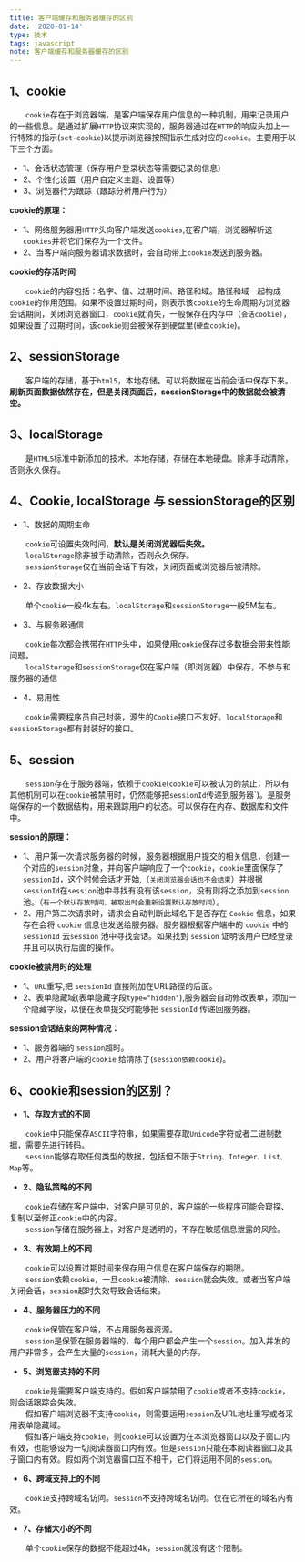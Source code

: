 ```yaml
---
title: 客户端缓存和服务器缓存的区别
date: '2020-01-14'
type: 技术
tags: javascript
note: 客户端缓存和服务器缓存的区别
---
```

## 1、cookie
&#8195;&#8195;`cookie`存在于浏览器端，是客户端保存用户信息的一种机制，用来记录用户的一些信息。是通过扩展`HTTP`协议来实现的，服务器通过在`HTTP`的响应头加上一行特殊的指示(`set-cookie`)以提示浏览器按照指示生成对应的`cookie`。主要用于以下三个方面。
+ 1、会话状态管理（保存用户登录状态等需要记录的信息）
+ 2、个性化设置（用户自定义主题、设置等）
+ 3、浏览器行为跟踪（跟踪分析用户行为）

**cookie的原理：**
+ 1、网络服务器用`HTTP`头向客户端发送`cookies`,在客户端，浏览器解析这`cookies`并将它们保存为一个文件。
+ 2、当客户端向服务器请求数据时，会自动带上`cookie`发送到服务器。

**cookie的存活时间**

&#8195;&#8195;`cookie`的内容包括：名字、值、过期时间、路径和域。路径和域一起构成`cookie`的作用范围。如果不设置过期时间，则表示该`cookie`的生命周期为浏览器会话期间，关闭浏览器窗口，`cookie`就消失，一般保存在内存中（`会话cookie`），如果设置了过期时间，该`cookie`则会被保存到硬盘里(`硬盘cookie`)。

## 2、sessionStorage
&#8195;&#8195;客户端的存储，基于`html5`，本地存储。可以将数据在当前会话中保存下来。**刷新页面数据依然存在，但是关闭页面后，sessionStorage中的数据就会被清空。**

## 3、localStorage
&#8195;&#8195;是`HTML5`标准中新添加的技术。本地存储，存储在本地硬盘。除非手动清除，否则永久保存。

## 4、Cookie, localStorage 与 sessionStorage的区别

+ 1、数据的周期生命

&#8195;&#8195;`cookie`可设置失效时间，**默认是关闭浏览器后失效。**<br>
&#8195;&#8195;`localStorage`除非被手动清除，否则永久保存。<br>
&#8195;&#8195;`sessionStorage`仅在当前会话下有效，关闭页面或浏览器后被清除。<br>
+ 2、存放数据大小

&#8195;&#8195;单个`cookie`一般4k左右。`localStorage`和`sessionStorage`一般5M左右。
+ 3、与服务器通信

&#8195;&#8195;`cookie`每次都会携带在`HTTP`头中，如果使用`cookie`保存过多数据会带来性能问题。<br>
&#8195;&#8195;`localStorage`和`sessionStorage`仅在客户端（即浏览器）中保存，不参与和服务器的通信
+ 4、易用性

&#8195;&#8195;`cookie`需要程序员自己封装，源生的`Cookie`接口不友好。`localStorage`和`sessionStorage`都有封装好的接口。

## 5、session
&#8195;&#8195;`session`存在于服务器端，依赖于`cookie`(`cookie`可以被认为的禁止，所以有其他机制可以在`cookie`被禁用时，仍然能够把`sessionId`传递到服务器`)。是服务端保存的一个数据结构，用来跟踪用户的状态。可以保存在内存、数据库和文件中。<br>

**session的原理：**
+ 1、用户第一次请求服务器的时候，服务器根据用户提交的相关信息，创建一个对应的`session`对象，并向客户端响应了一个`cookie`，`cookie`里面保存了`sessionId`，这个时候会话才开始,（`关闭浏览器会话也不会结束`）并根据`sessionId`在`session`池中寻找有没有该`session`，没有则将之添加到`session`池。（`有一个默认存放时间，被取出时会重新设置默认存放时间`）。
+ 2、用户第二次请求时，请求会自动判断此域名下是否存在 `Cookie` 信息，如果存在会将 `cookie` 信息也发送给服务器。服务器根据客户端中的 `cookie` 中的 `sessionId` 去`session` 池中寻找会话。如果找到 `session` 证明该用户已经登录并且可以执行后面的操作。

**cookie被禁用时的处理**
+ 1、`URL`重写,把 `sessionId` 直接附加在URL路径的后面。
+ 2、表单隐藏域(表单隐藏字段`type="hidden"`),服务器会自动修改表单，添加一个隐藏字段，以便在表单提交时能够把 `sessionId` 传递回服务器。

**session会话结束的两种情况：**
+ 1、服务器端的 `session`超时。
+ 2、用户将客户端的`cookie` 给清除了(`session依赖cookie`)。

## 6、cookie和session的区别？
+ **1、存取方式的不同**

&#8195;&#8195;`cookie`中只能保存`ASCII`字符串，如果需要存取`Unicode`字符或者二进制数据，需要先进行转码。<br>
&#8195;&#8195;`session`能够存取任何类型的数据，包括但不限于`String、Integer、List、Map`等。
+ **2、隐私策略的不同**

&#8195;&#8195;`cookie`存储在客户端中，对客户是可见的，客户端的一些程序可能会窥探、复制以至修正`cookie`中的内容。<br>
&#8195;&#8195;`session`存储在服务器上，对客户是透明的，不存在敏感信息泄露的风险。
+ **3、有效期上的不同**

&#8195;&#8195;`cookie`可以设置过期时间来保存用户信息在客户端保存的期限。<br>
&#8195;&#8195;`session`依赖`cookie`，一旦`cookie`被清除，`session`就会失效。或者当客户端关闭会话，`session`超时失效导致会话结束。
+ **4、服务器压力的不同**

&#8195;&#8195;`cookie`保管在客户端，不占用服务器资源。<br>
&#8195;&#8195;`session`是保管在服务器端的，每个用户都会产生一个`session`。加入并发的用户非常多，会产生大量的`session`，消耗大量的内存。

+ **5、浏览器支持的不同**

&#8195;&#8195;`cookie`是需要客户端支持的。假如客户端禁用了`cookie`或者不支持`cookie`，则会话跟踪会失效。<br>
&#8195;&#8195;假如客户端浏览器不支持`cookie`，则需要运用`session`及URL地址重写或者采用表单隐藏域。<br>
&#8195;&#8195;假如客户端支持`cookie`，则`cookie`可以设置为在本浏览器窗口以及子窗口内有效，也能够设为一切阅读器窗口内有效。但是`session`只能在本阅读器窗口及其子窗口内有效。假如两个浏览器窗口互不相干，它们将运用不同的`session`。
+ **6、跨域支持上的不同**

&#8195;&#8195;`cookie`支持跨域名访问。`session`不支持跨域名访问。仅在它所在的域名内有效。

+ **7、存储大小的不同**

&#8195;&#8195;单个`cookie`保存的数据不能超过4k，`session`就没有这个限制。

<Valine></Valine>